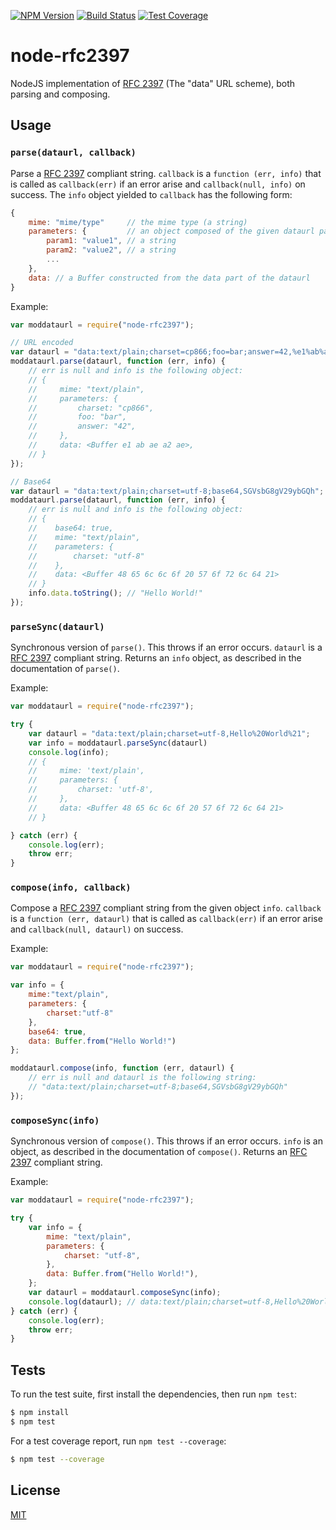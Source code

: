[![NPM Version][npm-image]][npm-url]
[![Build Status][travis-image]][travis-url]
[![Test Coverage][coveralls-image]][coveralls-url]

# node-rfc2397

NodeJS implementation of [RFC 2397][rfc2397-url] (The "data" URL scheme), both
parsing and composing.

## Usage

### `parse(dataurl, callback)`

Parse a [RFC 2397][rfc2397-url] compliant string.  `callback` is a `function
(err, info)` that is called as `callback(err)` if an error arise and
`callback(null, info)` on success. The `info` object yielded to `callback` has
the following form:

```javascript
{
    mime: "mime/type"     // the mime type (a string)
    parameters: {         // an object composed of the given dataurl parameters
        param1: "value1", // a string
        param2: "value2", // a string
        ...
    },
    data: // a Buffer constructed from the data part of the dataurl
}
```

Example:

```javascript
var moddataurl = require("node-rfc2397");

// URL encoded
var dataurl = "data:text/plain;charset=cp866;foo=bar;answer=42,%e1%ab%ae%a2%ae";
moddataurl.parse(dataurl, function (err, info) {
    // err is null and info is the following object:
    // {
    //     mime: "text/plain",
    //     parameters: {
    //         charset: "cp866",
    //         foo: "bar",
    //         answer: "42",
    //     },
    //     data: <Buffer e1 ab ae a2 ae>,
    // }
});

// Base64
var dataurl = "data:text/plain;charset=utf-8;base64,SGVsbG8gV29ybGQh";
moddataurl.parse(dataurl, function (err, info) {
    // err is null and info is the following object:
    // {
    //    base64: true,
    //    mime: "text/plain",
    //    parameters: {
    //        charset: "utf-8"
    //    },
    //    data: <Buffer 48 65 6c 6c 6f 20 57 6f 72 6c 64 21>
    // }
    info.data.toString(); // "Hello World!"
});
```

### `parseSync(dataurl)`

Synchronous version of `parse()`. This throws if an error occurs. `dataurl` is a
[RFC 2397][rfc2397-url] compliant string. Returns an `info` object, as described
in the documentation of `parse()`.

Example:

```javascript
var moddataurl = require("node-rfc2397");

try {
    var dataurl = "data:text/plain;charset=utf-8,Hello%20World%21";
    var info = moddataurl.parseSync(dataurl)
    console.log(info);
    // {
    //     mime: 'text/plain',
    //     parameters: {
    //         charset: 'utf-8',
    //     },
    //     data: <Buffer 48 65 6c 6c 6f 20 57 6f 72 6c 64 21>
    // }

} catch (err) {
    console.log(err);
    throw err;
}
```

### `compose(info, callback)`

Compose a [RFC 2397][rfc2397-url] compliant string from the given object
`info`. `callback` is a `function (err, dataurl)` that is called as
`callback(err)` if an error arise and `callback(null, dataurl)` on success.

Example:

```javascript
var moddataurl = require("node-rfc2397");

var info = {
    mime:"text/plain",
    parameters: {
        charset:"utf-8"
    },
    base64: true,
    data: Buffer.from("Hello World!")
};

moddataurl.compose(info, function (err, dataurl) {
    // err is null and dataurl is the following string:
    // "data:text/plain;charset=utf-8;base64,SGVsbG8gV29ybGQh"
});
```

### `composeSync(info)`

Synchronous version of `compose()`. This throws if an error occurs. `info` is an
object, as described in the documentation of `compose()`. Returns an
[RFC 2397][rfc2397-url] compliant string.

Example:

```javascript
var moddataurl = require("node-rfc2397");

try {
    var info = {
        mime: "text/plain",
        parameters: {
            charset: "utf-8",
        },
        data: Buffer.from("Hello World!"),
    };
    var dataurl = moddataurl.composeSync(info);
    console.log(dataurl); // data:text/plain;charset=utf-8,Hello%20World%21
} catch (err) {
    console.log(err);
    throw err;
}
```

## Tests

To run the test suite, first install the dependencies, then run `npm test`:

```sh
$ npm install
$ npm test
```

For a test coverage report, run `npm test --coverage`:

```sh
$ npm test --coverage
```

## License

[MIT](LICENSE)

[rfc2397-url]: https://tools.ietf.org/html/rfc2397
[npm-image]: https://img.shields.io/npm/v/node-rfc2397.svg
[npm-url]: https://npmjs.org/package/node-rfc2397
[travis-image]: https://travis-ci.org/NetOxygen/node-rfc2397.svg?branch=master
[travis-url]: https://travis-ci.org/NetOxygen/node-rfc2397
[coveralls-image]: https://coveralls.io/repos/github/NetOxygen/node-rfc2397/badge.svg?branch=master
[coveralls-url]: https://coveralls.io/github/NetOxygen/node-rfc2397?branch=master
